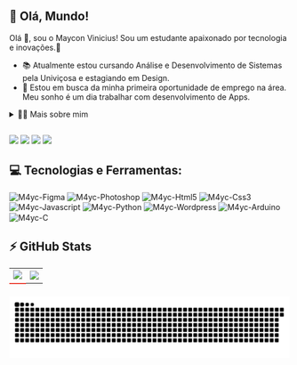 ## 🤘 Olá, Mundo!

Olá 👋, sou o Maycon Vinicius! Sou um estudante apaixonado por tecnologia e inovações.🚀

- 📚 Atualmente estou cursando Análise e Desenvolvimento de Sistemas pela Univiçosa e estagiando em Design.
- 🚀 Estou em busca da minha primeira oportunidade de emprego na área. Meu sonho é um dia trabalhar com desenvolvimento de Apps.

<details>
<summary>👨‍💻 Mais sobre mim</summary>

  - 💬 Tenho 21 anos e atualmente moro em Viçosa/MG. Tenho experiência em Design, Wordpress, Python e Arduino. Também trabalho com manutenção de computadores desde 2017, o que me motivou a interessar por tecnologia e resolver problemas.
  - ⚡ Gosto de jogar, escutar música, ver um filme e ler.  Acredito que nossos interesses pessoais ajudem para a resolução de problemas e criatividade.

</details>

##
<a href="https://www.linkedin.com/in/mayconaraujo-tech/" target="_blank"><img src="https://img.shields.io/badge/-LinkedIn-%230077B5?style=for-the-badge&logo=linkedin&logoColor=white" target="_blank"></a>
<a href="https://instagram.com/mayconaraujo.tech" target="_blank"><img src="https://img.shields.io/badge/-Instagram-%23E4405F?style=for-the-badge&logo=instagram&logoColor=white" target="_blank"></a>
<a href="https://www.behance.net/mayconaraujo2" target="_blank"><img src="https://img.shields.io/badge/-Behance-blue?style=for-the-badge&logo=behance&logoColor=white"></a>
<a href = "mailto:mayconvbatista84@gmail.com"><img src="https://img.shields.io/badge/Gmail-D14836?style=for-the-badge&logo=gmail&logoColor=white"></a>

###
## 💻 Tecnologias e Ferramentas:

<div>
  <img align="center" alt="M4yc-Figma" height="30" width="40" src="https://cdn.jsdelivr.net/gh/devicons/devicon/icons/figma/figma-original.svg" />
  <img align="center" alt="M4yc-Photoshop" height="30" width="40" src="https://cdn.jsdelivr.net/gh/devicons/devicon@latest/icons/photoshop/photoshop-original.svg" />
  <img align="center" alt="M4yc-Html5" height="30" width="40" src="https://cdn.jsdelivr.net/gh/devicons/devicon/icons/html5/html5-original.svg" />
  <img align="center" alt="M4yc-Css3" height="30" width="40" src="https://cdn.jsdelivr.net/gh/devicons/devicon/icons/css3/css3-original.svg" />
  <img align="center" alt="M4yc-Javascript" height="30" width="40" src="https://cdn.jsdelivr.net/gh/devicons/devicon/icons/javascript/javascript-original.svg" />
  <img align="center" alt="M4yc-Python" height="30" width="40" src="https://cdn.jsdelivr.net/gh/devicons/devicon/icons/python/python-original.svg" />
  <img align="center" alt="M4yc-Wordpress" height="30" width="40" src="https://cdn.jsdelivr.net/gh/devicons/devicon/icons/wordpress/wordpress-plain.svg" />
  <img align="center" alt="M4yc-Arduino" height="30" width="40" src="https://cdn.jsdelivr.net/gh/devicons/devicon/icons/arduino/arduino-original.svg" />
  <img align="center" alt="M4yc-C" height="30" width="40" src="https://cdn.jsdelivr.net/gh/devicons/devicon@latest/icons/c/c-original.svg" />
</div>

## ⚡ GitHub Stats

<table style="border-collapse: collapse;">
  <th style="border-bottom: 2px solid #eb4034;">
    <a href="https://github.com/M4yc">
      <img src="https://github-readme-stats.vercel.app/api?username=m4yc&show_icons=true&theme=midnight-purple&rank_icon=github" height="200" style="border: none;">
    </a>
  </th>
  <th style="border: none;">
    <a href="https://github.com/M4yc">
      <img src="https://github-readme-stats.vercel.app/api/top-langs?username=m4yc&layout=compact&langs_count=8&card_width=320&theme=midnight-purple" height="200" style="border: none;">
    </a>
  </th>
</table>



###

<img src="https://raw.githubusercontent.com/M4yc/M4yc/f0f4164795f3ecf81a797faa45357dc20b55d5bf/github-user-contribution.svg" alt="Snake animation" />


